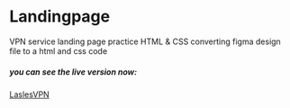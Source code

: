 # Landingpage
VPN service landing page practice HTML &amp; CSS
converting figma design file to a html and css code
##### you can see the live version now:
[LaslesVPN](https://ayeshmohammed37.github.io/Landingpage/)
